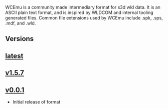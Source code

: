 WCEmu is a community made intermediary format for s3d wld data. It is an ASCII plain text format, and is inspired by WLDCOM and internal tooling generated files. Common file extensions used by WCEmu include .spk, .sps, .mdf, and .wld.

## Versions

## [latest](latest.md)

## [v1.5.7](v1.5.7.md)
## [v0.0.1](v0.0.1.md)

- Initial release of format